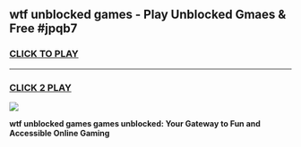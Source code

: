 
## wtf unblocked games - Play Unblocked Gmaes & Free #jpqb7
<h3>
<a href="https://premium.freeplayer.one?title=wtf_unblocked_games&ref=03M">CLICK TO PLAY</a></h3>
<hr>

<h3>
<a href="https://premium.freeplayer.one?title=wtf_unblocked_games&ref=03M">CLICK 2 PLAY</a>
  
</h3>

<a href="https://premium.freeplayer.one?title=wtf_unblocked_games&ref=03M"><img src="https://clearcache.store/games.png"></a>


**wtf unblocked games games unblocked: Your Gateway to Fun and Accessible Online Gaming**
